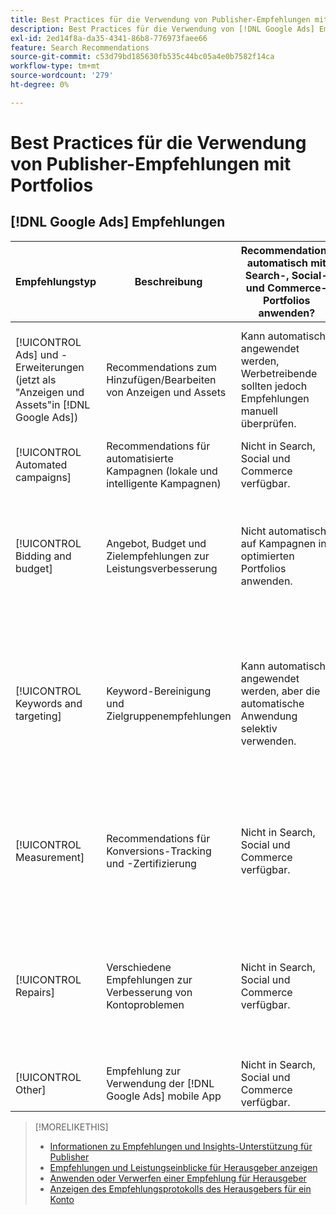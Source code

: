 ```yaml
---
title: Best Practices für die Verwendung von Publisher-Empfehlungen mit Portfolios
description: Best Practices für die Verwendung von [!DNL Google Ads] Empfehlungen mit Ihren Such-, Social- und Commerce-Portfolios.
exl-id: 2ed14f8a-da35-4341-86b8-776973faee66
feature: Search Recommendations
source-git-commit: c53d79bd185630fb535c44bc05a4e0b7582f14ca
workflow-type: tm+mt
source-wordcount: '279'
ht-degree: 0%

---
```


# Best Practices für die Verwendung von Publisher-Empfehlungen mit Portfolios

<!-- Add info for MS once we have it ..." 

*[!DNL Google Ads] and [!DNL Microsoft® Advertising] accounts*

-->

## [!DNL Google Ads] Empfehlungen

| Empfehlungstyp | Beschreibung | Recommendations automatisch mit Search-, Social- und Commerce-Portfolios anwenden? | Kommentare |
|--- |--- |--- |--- |
| [!UICONTROL Ads] und -Erweiterungen (jetzt als &quot;Anzeigen und Assets&quot;in [!DNL Google Ads]) | Recommendations zum Hinzufügen/Bearbeiten von Anzeigen und Assets | Kann automatisch angewendet werden, Werbetreibende sollten jedoch Empfehlungen manuell überprüfen. | Die Überprüfung von Empfehlungen ist erforderlich, um sicherzustellen, dass responsive Suchanzeigen an die Anforderungen von Werbetreibenden angepasst werden. |
| [!UICONTROL Automated campaigns] | Recommendations für automatisierte Kampagnen (lokale und intelligente Kampagnen) | Nicht in Search, Social und Commerce verfügbar. | — |
| [!UICONTROL Bidding and budget] | Angebot, Budget und Zielempfehlungen zur Leistungsverbesserung | Nicht automatisch auf Kampagnen in optimierten Portfolios anwenden. | Aktuelle Empfehlungen können für Ihre Zwecke eindimensional sein. Beispiel: [!DNL Google Ads] empfiehlt eine Erhöhung des Ziel-CPA ohne Berücksichtigung des Budgets, wenn die Klicks für eine Kampagne sinken. |
| [!UICONTROL Keywords and targeting] | Keyword-Bereinigung und Zielgruppenempfehlungen | Kann automatisch angewendet werden, aber die automatische Anwendung selektiv verwenden. | Verwenden Sie die Keyword-Bereinigung und die Entfernung von Redundanzen in allen Kampagnen, vermeiden Sie jedoch weitere Automatisierung (z. B. die automatische Erstellung dynamischer Suchanzeigen oder die automatische Erweiterung von Zielgruppen). |
| [!UICONTROL Measurement] | Recommendations für Konversions-Tracking und -Zertifizierung | Nicht in Search, Social und Commerce verfügbar. | Diese Empfehlungen können sich auf die Leistung auswirken. Wenden Sie sich an Ihr Adobe Account-Team, um die Vor- und Nachteile einer Empfehlung zu besprechen, bevor Sie sie anwenden. |
| [!UICONTROL Repairs] | Verschiedene Empfehlungen zur Verbesserung von Kontoproblemen | Nicht in Search, Social und Commerce verfügbar. | Regelmäßige manuelle Überprüfung von Reparaturempfehlungen in [!DNL Google Ads]. Dieser Empfehlungstyp ist eine gute Möglichkeit, nicht genehmigte Anzeigen, Feed-Probleme, Tracking-Probleme usw. zu identifizieren. |
| [!UICONTROL Other] | Empfehlung zur Verwendung der [!DNL Google Ads] mobile App | Nicht in Search, Social und Commerce verfügbar. | — |

>[!MORELIKETHIS]
>
>* [Informationen zu Empfehlungen und Insights-Unterstützung für Publisher](recommendation-support.md)
>* [Empfehlungen und Leistungseinblicke für Herausgeber anzeigen](recommendation-view.md)
>* [Anwenden oder Verwerfen einer Empfehlung für Herausgeber](recommendation-apply-dismiss.md)
>* [Anzeigen des Empfehlungsprotokolls des Herausgebers für ein Konto](recommendation-view-log.md)
